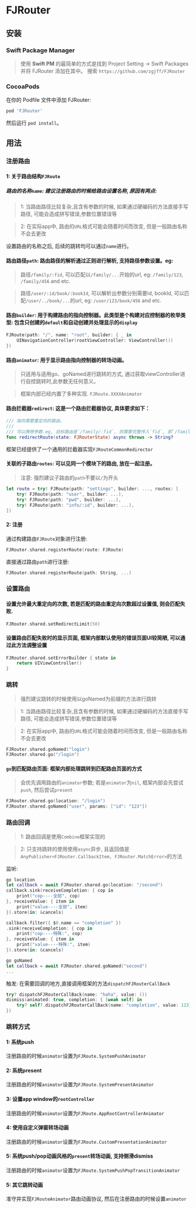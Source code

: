 # FJRouter

## 安装

### Swift Package Manager
> 使用 **Swift PM** 的最简单的方式是找到 Project Setting -> Swift Packages 并将 FJRouter 添加在其中。
> 搜索 `https://github.com/zgjff/FJRouter` 

### CocoaPods
在你的 Podfile 文件中添加 FJRouter:
```rb
pod 'FJRouter'
```
然后运行 `pod install`。

## 用法

### 注册路由

#### 1: 关于路由结构`FJRoute`

##### 路由的名称`name`: 建议注册路由的时候给路由设置名称, 原因有两点:
> 1: 当路由路径比较复杂,且含有参数的时候, 如果通过硬编码的方法直接手写路径, 可能会造成拼写错误,参数位置错误等

> 2: 在实际app中, 路由的`URL`格式可能会随着时间而改变, 但是一般路由名称不会去更改

设置路由的名称之后, 后续的跳转均可以通过`name`进行。

#### 路由路径`path`: 路由路径的解析通过正则进行解析, 支持路径参数设置。eg:
> 路径`/family/:fid`, 可以匹配以`/family/...`开始的url, eg: `/family/123`, `/family/456` and etc.
 
> 路径`/user/:id/book/:bookId`, 可以解析出参数分别需要id, bookId, 可以匹配`/user/../book/...`的url, eg: `/user/123/book/456` and etc.

#### 路由`builder`: 用于构建路由的指向控制器。此类型是个构建对应控制器的枚举类型: 包含只创建的`default`和自动创建并处理显示的`display`
```swift
FJRoute(path: "/", name: "root", builder: { _ in
    UINavigationController(rootViewController: ViewController())
})
```

#### 路由`animator`: 用于显示路由指向控制器的转场动画。
> 只适用与适用go、goNamed进行跳转的方式, 通过获取viewController进行自控跳转时,此参数无任何意义。

> 框架内部已经内置了多种实现. `FJRoute.XXXXAnimator`


#### 路由拦截器`redirect`: 这是一个路由拦截器协议, 具体要求如下：
```swift
/// 指向需要重定向的路由。
///
/// 可以携带参数.eg, 目标路由是`/family/:fid`, 则需要完整传入`fid`, 即`/family/123`
func redirectRoute(state: FJRouterState) async throws -> String?
```
框架已经提供了一个通用的拦截器实现`FJRouteCommonRedirector`


#### 关联的子路由`routes`: 可以见同一个模块下的路由, 放在一起注册。
> 注意: 强烈建议子路由的`path`不要以`/`为开头
```swift
let route = try! FJRoute(path: "settings", builder: ..., routes: [
    try! FJRoute(path: "user", builder: ...),
    try! FJRoute(path: "pwd", builder: ...),
    try! FJRoute(path: "info/:id", builder: ...),
])
```

#### 2: 注册

通过构建路由`FJRoute`对象进行注册:
```swift
FJRouter.shared.registerRoute(route: FJRoute)
```

直接通过路由`path`进行注册:
```swift
FJRouter.shared.registerRoute(path: String, ...)
```

### 设置路由

#### 设置允许最大重定向的次数, 若是匹配的路由重定向次数超过设置值, 则会匹配失败.
```swift 
FJRouter.shared.setRedirectLimit(50)
```

#### 设置路由匹配失败时的显示页面, 框架内部默认使用的错误页面UI较简陋, 可以通过此方法调整设置
```swift
FJRouter.shared.setErrorBuilder { state in
    return UIViewController()
}
```

### 跳转
> 强烈建议跳转的时候使用以goNamed为前缀的方法进行跳转

> 1: 当路由路径比较复杂,且含有参数的时候, 如果通过硬编码的方法直接手写路径, 可能会造成拼写错误,参数位置错误等

> 2: 在实际app中, 路由的`URL`格式可能会随着时间而改变, 但是一般路由名称不会去更改

```swift 
FJRouter.shared.goNamed("login")
FJRouter.shared.go("/login")
```

#### `go`到匹配路由页面: 框架内部处理跳转到匹配路由页面的方式
> 会优先调用路由的`animator`参数; 若是`animator`为`nil`, 框架内部会先尝试`push`, 然后尝试`present`

```swift 
FJRouter.shared.go(location: "/login")
FJRouter.shared.goNamed("user", params: ["id": "123"])
```

### 路由回调
> 1: 路由回调是使用`Combine`框架实现的

> 2: 只支持跳转的使用使用`async`异步, 且返回值是`AnyPublisher<FJRouter.CallbackItem, FJRouter.MatchError>`的方法

监听:
```swift
go location
let callback = await FJRouter.shared.go(location: "/second")
callback.sink(receiveCompletion: { cop in
    print("cop----全部", cop)
}, receiveValue: { item in
    print("value----全部", item)
}).store(in: &cancels)

callback.filter({ $0.name == "completion" })
.sink(receiveCompletion: { cop in
    print("cop----特殊:", cop)
}, receiveValue: { item in
    print("value----特殊:", item)
}).store(in: &cancels)

go goNamed
let callback = await FJRouter.shared.goNamed("second")
...
```

触发: 在需要回调的地方,直接调用框架的方法`dispatchFJRouterCallBack`
```swift
try? dispatchFJRouterCallBack(name: "haha", value: ())
dismiss(animated: true, completion: { [weak self] in
    try? self?.dispatchFJRouterCallBack(name: "completion", value: 123)
})
```



### 跳转方式
#### 1: 系统push 
注册路由的时候`animator`设置为`FJRoute.SystemPushAnimator`
#### 2: 系统present 
注册路由的时候`animator`设置为`FJRoute.SystemPresentAnimator`
#### 3: 设置app window的`rootController`
注册路由的时候`animator`设置为`FJRoute.AppRootControllerAnimator`
#### 4: 使用自定义弹窗转场动画
注册路由的时候`animator`设置为`FJRoute.CustomPresentationAnimator`
#### 5: 系统push/pop动画风格的`present`转场动画, 支持侧滑dismiss
注册路由的时候`animator`设置为`FJRoute.SystemPushPopTransitionAnimator`
#### 5: 其它跳转动画
准守并实现`FJRouteAnimator`路由动画协议, 然后在注册路由的时候设置`animator`
